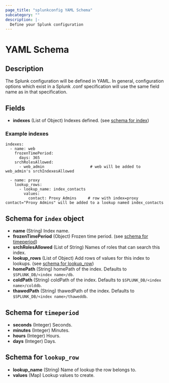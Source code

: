 ```yaml
---
page_title: "splunkconfig YAML Schema"
subcategory: ""
description: |-
  Define your Splunk configuration
---
```


# YAML Schema

## Description

The Splunk configuration will be defined in YAML. In general, configuration options which exist in a Splunk .conf
specification will use the same field name as in that specification.

## Fields

- **indexes** (List of Object) Indexes defined. (see [schema for index](#index))

### Example indexes

```
indexes:
  - name: web
    frozenTimePeriod:
      days: 365
    srchRolesAllowed:
      - web_admin                    # web will be added to web_admin's srchIndexesAllowed

  - name: proxy
    lookup_rows:
      - lookup_name: index_contacts
        values:
          contact: Proxy Admins     # row with index=proxy contact="Proxy Admins" will be added to a lookup named index_contacts
```

<a id="index"></a>
## Schema for `index` object

- **name** (String) Index name.
- **frozenTimePeriod** (Object) Frozen time period. (see [schema for timeperiod](#timeperiod))
- **srchRolesAllowed** (List of String) Names of roles that can search this index.
- **lookup_rows** (List of Object) Add rows of values for this index to lookups. (see [schema for lookup_row](#lookup_row))
- **homePath** (String) homePath of the index. Defaults to `$SPLUNK_DB/<index name>/db`.
- **coldPath** (String) coldPath of the index. Defaults to `$SPLUNK_DB/<index name>/colddb`.
- **thawedPath** (String) thawedPath of the index. Defaults to `$SPLUNK_DB/<index name>/thaweddb`.

<a id="timeperiod"></a>
## Schema for `timeperiod`

- **seconds** (Integer) Seconds.
- **minutes** (Integer) Minutes.
- **hours** (Integer) Hours.
- **days** (Integer) Days.

<a id="lookup_row"></a>
## Schema for `lookup_row`

- **lookup_name** (String) Name of lookup the row belongs to.
- **values** (Map) Lookup values to create.
